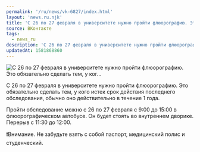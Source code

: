```yaml
---
permalink: '/ru/news/vk-6827/index.html'
layout: 'news.ru.njk'
title: 'С 26 по 27 февраля в университете нужно пройти флюорографию. Это обязательно сделать тем, у ког…'
source: ВКонтакте
tags:
  - news_ru
description: 'С 26 по 27 февраля в университете нужно пройти флюорографию. Это обязательно сделать тем, у ког…'
updatedAt: 1581868860
---
```

![С 26 по 27 февраля в университете нужно пройти флюорографию. Это обязательно сделать тем, у ког…](https://sun9-13.userapi.com/impg/c858520/v858520385/e67c1/eTe8Rf_O8Ek.jpg?size=700x410&quality=96&proxy=1&sign=3a609171f02b8b59ce2273a662a12065&c_uniq_tag=kpbxhs1L7X0BxFvHTHRvoCrerGuDcSIiRd-9hE3F6DY&type=album)

С 26 по 27 февраля в университете нужно пройти флюорографию. Это обязательно сделать тем, у кого истек срок действия последнего обследования, обычно оно действительно в течение 1 года.

Пройти обследование можно с 26 по 27 февраля с 9:00 до 15:00 в флюорографическом автобусе. Он будет стоять во внутреннем дворике. Перерыв с 11:30 до 12:00.

❗Внимание. Не забудьте взять с собой паспорт, медицинский полис и студенческий.
